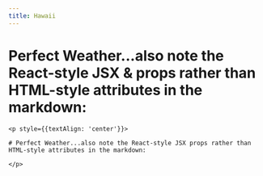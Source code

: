 ```yaml
---
title: Hawaii
---
```


<p style={{textAlign: 'center'}}>

# Perfect Weather...also note the React-style JSX & props rather than HTML-style attributes in the markdown:

</p>

```
<p style={{textAlign: 'center'}}>

# Perfect Weather...also note the React-style JSX props rather than HTML-style attributes in the markdown:

</p>

```

